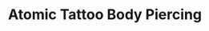 ---
title: "Atomic Tattoo Body Piercing"
url: /wintersville/atomic-tattoo-body-piercing/
shop: Tattoo
---